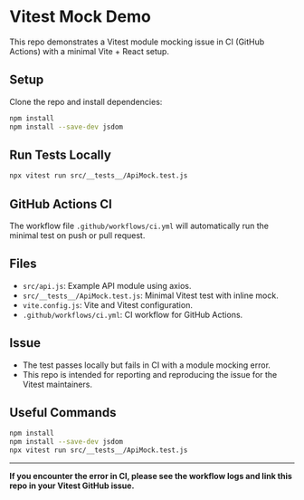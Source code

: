 # Vitest Mock Demo

This repo demonstrates a Vitest module mocking issue in CI (GitHub Actions) with a minimal Vite + React setup.

## Setup

Clone the repo and install dependencies:

```sh
npm install
npm install --save-dev jsdom
```

## Run Tests Locally

```sh
npx vitest run src/__tests__/ApiMock.test.js
```

## GitHub Actions CI

The workflow file `.github/workflows/ci.yml` will automatically run the minimal test on push or pull request.

## Files

- `src/api.js`: Example API module using axios.
- `src/__tests__/ApiMock.test.js`: Minimal Vitest test with inline mock.
- `vite.config.js`: Vite and Vitest configuration.
- `.github/workflows/ci.yml`: CI workflow for GitHub Actions.

## Issue

- The test passes locally but fails in CI with a module mocking error.
- This repo is intended for reporting and reproducing the issue for the Vitest maintainers.

## Useful Commands

```sh
npm install
npm install --save-dev jsdom
npx vitest run src/__tests__/ApiMock.test.js
```

---
**If you encounter the error in CI, please see the workflow logs and link this repo in your Vitest GitHub issue.**

